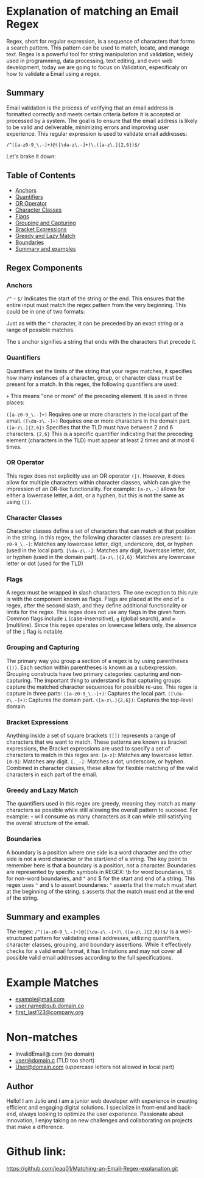 # Explanation of matching an Email Regex

Regex, short for regular expression, is a sequence of characters that forms a search pattern. This pattern can be used to match, locate, and manage text. Regex is a powerful tool for string manipulation and validation, widely used in programming, data processing, text editing, and even web development, today we are going to focus on Validation, especificaly on how to validate a Email using a regex.

## Summary

Email validation is the process of verifying that an email address is formatted correctly and meets certain criteria before it is accepted or processed by a system. The goal is to ensure that the email address is likely to be valid and deliverable, minimizing errors and improving user experience.
This regular expression is used to validate email addresses:

 ``/^([a-z0-9_\.-]+)@([\da-z\.-]+)\.([a-z\.]{2,6})$/``
 
 Let's brake it down:

## Table of Contents

- [Anchors](#anchors)
- [Quantifiers](#quantifiers)
- [OR Operator](#or-operator)
- [Character Classes](#character-classes)
- [Flags](#flags)
- [Grouping and Capturing](#grouping-and-capturing)
- [Bracket Expressions](#bracket-expressions)
- [Greedy and Lazy Match](#greedy-and-lazy-match)
- [Boundaries](#boundaries)
- [Summary and examples](#Summary-and-examples)

## Regex Components

### Anchors
 `/^` - `$/`
  Indicates the start of the string or the end. This ensures that the entire input must match the regex pattern from the very beginning. This could be in one of two formats:
  
  Just as with the `^` character, it can be preceded by an exact string or a range of possible matches.

  The `$` anchor signifies a string that ends with the characters that precede it.


### Quantifiers
Quantifiers set the limits of the string that your regex matches, it specifies how many instances of a character, group, or character class must be present for a match. In this regex, the following quantifiers are used:

`+` This means "one or more" of the preceding element. It is used in three places:

`([a-z0-9_\.-]+)` Requires one or more characters in the local part of the email.
`([\da-z\.-]+)` Requires one or more characters in the domain part.
`([a-z\.]{2,6})` Specifies that the TLD must have between 2 and 6 characters.
`{2,6}` This is a specific quantifier indicating that the preceding element (characters in the TLD) must appear at least 2 times and at most 6 times.

### OR Operator
This regex does not explicitly use an OR operator `(|)`. However, it does allow for multiple characters within character classes, which can give the impression of an OR-like functionality. For example:
`[a-z\.-]` allows for either a lowercase letter, a dot, or a hyphen, but this is not the same as using `(|)`.

### Character Classes
Character classes define a set of characters that can match at that position in the string. In this regex, the following character classes are present:
`[a-z0-9_\.-]`: Matches any lowercase letter, digit, underscore, dot, or hyphen (used in the local part).
`[\da-z\.-]`: Matches any digit, lowercase letter, dot, or hyphen (used in the domain part).
`[a-z\.]{2,6}`: Matches any lowercase letter or dot (used for the TLD)

### Flags
A regex must be wrapped in slash characters. The one exception to this rule is with the component known as flags. Flags are placed at the end of a regex, after the second slash, and they define additional functionality or limits for the regex.
This regex does not use any flags in the given form. Common flags include `i` (case-insensitive), `g` (global search), and `m` (multiline). Since this regex operates on lowercase letters only, the absence of the `i` flag is notable.

### Grouping and Capturing
The primary way you group a section of a regex is by using parentheses `(())`. Each section within parentheses is known as a subexpression.
Grouping constructs have two primary categories: capturing and non-capturing. The important thing to understand is that capturing groups capture the matched character sequences for possible re-use.
This regex is capture in three parts:
`([a-z0-9_\.-]+)`: Captures the local part.
`([\da-z\.-]+)`: Captures the domain part.
`([a-z\.]{2,6})`: Captures the top-level domain.

### Bracket Expressions
Anything inside a set of square brackets `([])` represents a range of characters that we want to match. These patterns are known as bracket expressions, the Bracket expressions are used to specify a set of characters to match in this regex are:
`[a-z]`: Matches any lowercase letter.
`[0-9]`: Matches any digit.
`[._-]`: Matches a dot, underscore, or hyphen.
Combined in character classes, these allow for flexible matching of the valid characters in each part of the email.

### Greedy and Lazy Match
The quantifiers used in this regex are greedy, meaning they match as many characters as possible while still allowing the overall pattern to succeed. For example:
`+` will consume as many characters as it can while still satisfying the overall structure of the email.

### Boundaries
A boundary is a position where one side is a word character and the other side is not a word character or the start/end of a string. The key point to remember here is that a boundary is a position, not a character. Boundaries are represented by specific symbols in REGEX: \b for word boundaries, \B for non-word boundaries, and ^ and $ for the start and end of a string.
This regex uses `^` and `$` to assert boundaries:
`^` asserts that the match must start at the beginning of the string.
`$` asserts that the match must end at the end of the string.

## Summary and examples
The regex: `/^([a-z0-9_\.-]+)@([\da-z\.-]+)\.([a-z\.]{2,6})$/` is a well-structured pattern for validating email addresses, utilizing quantifiers, character classes, grouping, and boundary assertions. While it effectively checks for a valid email format, it has limitations and may not cover all possible valid email addresses according to the full specifications.
# Example Matches

* example@mail.com
* user.name@sub.domain.co
* first_last123@company.org

# Non-matches

* InvalidEmail@.com (no domain)
* user@domain.c (TLD too short)
* User@domain.com (uppercase letters not allowed in local part)

## Author

Hello! I am Julio and i am a junior web developer with experience in creating efficient and engaging digital solutions. I specialize in front-end and back-end, always looking to optimize the user experience. Passionate about innovation, I enjoy taking on new challenges and collaborating on projects that make a difference.

# Github link:
https://github.com/jeaq01/Matching-an-Email-Regex-explanation.git

